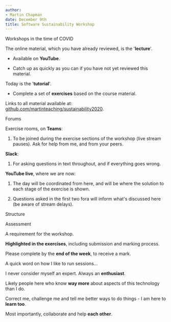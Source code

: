 ```yaml
---
author:
- Martin Chapman
date: December 9th
title: Software Sustainability Workshop
---
```


Workshops in the time of COVID

The online material, which you have already reviewed, is the
'**lecture**'.

-   Available on **YouTube**.

-   Catch up as quickly as you can if you have not yet reviewed this
    material.

Today is the '**tutorial**'.

-   Complete a set of **exercises** based on the course material.

Links to all material available at:
[github.com/martinteaching/sustainability2020](https://github.com/martinteaching/sustainability2020).

Forums

Exercise rooms, on **Teams**:

1.  To be joined during the exercise sections of the workshop (live
    stream pauses). Ask for help from me, and from your peers.

**Slack**:

1.  For asking questions in text throughout, and if everything goes
    wrong.

**YouTube live**, where we are now:

1.  The day will be coordinated from here, and will be where the
    solution to each stage of the exercise is shown.

2.  Questions asked in the first two fora will inform what's discussed
    here (be aware of stream delays).

Structure

Assessment

A requirement for the workshop.

**Highlighted in the exercises**, including submission and marking
process.

Please complete by the **end of the week**, to receive a mark.

A quick word on how I like to run sessions\...

I never consider myself an expert. Always an **enthusiast**.

Likely people here who know **way more** about aspects of this
technology than I do.

Correct me, challenge me and tell me better ways to do things - I am
here to **learn too**.

Most importantly, collaborate and help **each other**.
